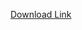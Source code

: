 [Download Link](https://uithcm-my.sharepoint.com/:u:/g/personal/21522488_ms_uit_edu_vn/EeFKRchnHRJFg8Q0iyz1KTIBn1w4rutFczVUlborPvmUgw?e=4rff9E)
